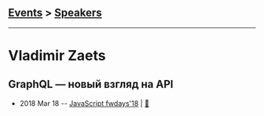 ## [Events](../README.md) > [Speakers](../speakers.md)
---

# Vladimir Zaets

## GraphQL — новый взгляд на API
- 2018 Mar 18 -- [JavaScript fwdays&#39;18](https://youtu.be/zXUP4bNDxWo)  | [:notebook:](https://www.slideshare.net/fwdays/graphql-api)  
